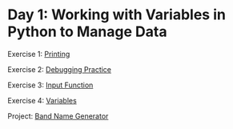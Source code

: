 # Day 1: Working with Variables in Python to Manage Data


Exercise 1: [Printing](https://github.com/snurliza/Udemy-100DaysOfPython/blob/main/Day%201/Exercise%201%20-%20Printing.py)

Exercise 2: [Debugging Practice](https://github.com/snurliza/Udemy-100DaysOfPython/blob/main/Day%201/Exercise%202%20-%20Debugging%20Practice.py)

Exercise 3: [Input Function](https://github.com/snurliza/Udemy-100DaysOfPython/blob/main/Day%201/Exercise%203%20-%20Input%20Function.py)

Exercise 4: [Variables](https://github.com/snurliza/Udemy-100DaysOfPython/blob/main/Day%201/Exercise%204%20-%20Variables.py)
	
Project: [Band Name Generator](https://github.com/snurliza/Udemy-100DaysOfPython/blob/main/Day%201/Project%20-%20Band%20Name%20Generator.py)
